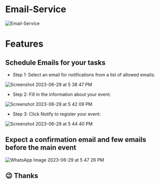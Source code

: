 # Email-Service
![Email-Service](https://socialify.git.ci/suva007/Email-service/image?description=1&font=Bitter&issues=1&language=1&name=1&owner=1&pattern=Signal&theme=Dark)

# Features
## Schedule Emails for your tasks
- Step 1: Select an email for notifications from a list of allowed emails:

![Screenshot 2023-06-29 at 5 38 47 PM](https://github.com/suva007/Email-Service/assets/38084433/3e3767e2-5c32-465b-bb6c-5dd290fbdefe)

- Step 2: Fill in the information about your event:

![Screenshot 2023-06-29 at 5 42 09 PM](https://github.com/suva007/Email-Service/assets/38084433/ce494841-28dc-4ca2-b037-f627ce2b5b4f)

- Step 3: Click Notify to register your event:

![Screenshot 2023-06-29 at 5 44 40 PM](https://github.com/suva007/Email-Service/assets/38084433/d011f851-fefe-4545-9eac-c8a63961aaa5)

## Expect a confirmation email and few emails before the main event

![WhatsApp Image 2023-06-29 at 5 47 26 PM](https://github.com/suva007/Email-Service/assets/38084433/2fbff0c5-311a-48ef-8447-f8be100c19d5)


## :wink: Thanks
